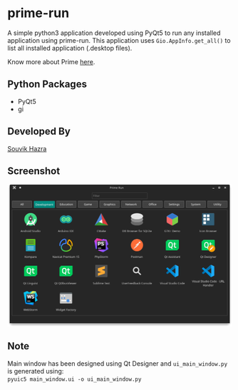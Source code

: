 # prime-run

A simple python3 application developed using PyQt5 to run any installed application using prime-run. This application uses `Gio.AppInfo.get_all()` to list all installed application (.desktop files).

Know more about Prime [here](https://wiki.archlinux.org/index.php/PRIME).

Python Packages
---
* PyQt5
* gi

Developed By
---
[Souvik Hazra](https://github.com/souvikhazra1)

Screenshot
---
![Screenshot](./screenshot/Screenshot_20210104_020643.png)

Note
---
Main window has been designed using Qt Designer and `ui_main_window.py` is generated using:\
`pyuic5 main_window.ui -o ui_main_window.py`